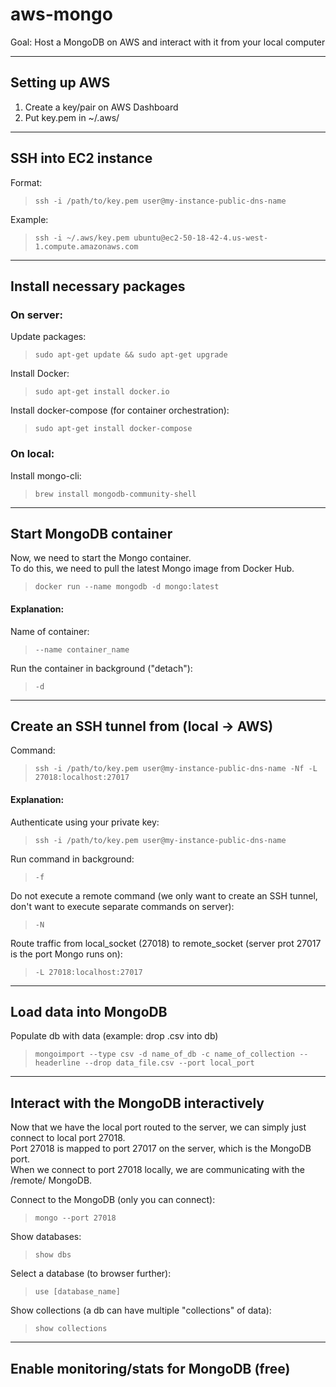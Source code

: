 # aws-mongo
Goal: Host a MongoDB on AWS and interact with it from your local computer

---
## Setting up AWS
1. Create a key/pair on AWS Dashboard
2. Put key.pem in ~/.aws/
---

## SSH into EC2 instance
Format:
> `ssh -i /path/to/key.pem user@my-instance-public-dns-name`

Example:
> `ssh -i ~/.aws/key.pem ubuntu@ec2-50-18-42-4.us-west-1.compute.amazonaws.com`
---

## Install necessary packages
### On server:
Update packages:
> `sudo apt-get update && sudo apt-get upgrade`

Install Docker:
> `sudo apt-get install docker.io`

Install docker-compose (for container orchestration):
> `sudo apt-get install docker-compose`

### On local:
Install mongo-cli:
> `brew install mongodb-community-shell`
---

## Start MongoDB container
Now, we need to start the Mongo container. \
To do this, we need to pull the latest Mongo image from Docker Hub.

> `docker run --name mongodb -d mongo:latest`

#### Explanation:
Name of container:
> `--name container_name`

Run the container in background ("detach"):
>`-d`
---

## Create an SSH tunnel from (local -> AWS)
Command:
> `ssh -i /path/to/key.pem user@my-instance-public-dns-name -Nf -L 27018:localhost:27017`

#### Explanation:
Authenticate using your private key:
> `ssh -i /path/to/key.pem user@my-instance-public-dns-name`

Run command in background:
> `-f`

Do not execute a remote command (we only want to create an SSH tunnel, don't want to execute separate commands on server):
> `-N`

Route traffic from local_socket (27018) to remote_socket (server prot 27017 is the port Mongo runs on):
> `-L 27018:localhost:27017`
---

## Load data into MongoDB
Populate db with data (example: drop .csv into db)
> `mongoimport --type csv -d name_of_db -c name_of_collection --headerline --drop data_file.csv --port local_port`
---

## Interact with the MongoDB interactively
Now that we have the local port routed to the server, we can simply just connect to local port 27018. \
Port 27018 is mapped to port 27017 on the server, which is the MongoDB port. \
When we connect to port 27018 locally, we are communicating with the /remote/ MongoDB.

Connect to the MongoDB (only you can connect):
> `mongo --port 27018`

Show databases:
> `show dbs`

Select a database (to browser further):
> `use [database_name]`

Show collections (a db can have multiple "collections" of data):
> `show collections`
---

## Enable monitoring/stats for MongoDB (free)

